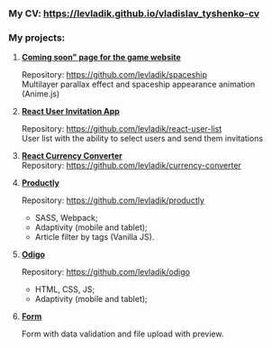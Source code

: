 ### My CV: https://levladik.github.io/vladislav_tyshenko-cv

### My projects:

1. **<a href="https://levladik.github.io/spaceship/" target="_blank">Coming soon" page for the game website</a>**
   
	Repository: https://github.com/levladik/spaceship<br>
 	Multilayer parallax effect and spaceship appearance animation (Anime.js)

2. **<a href="https://levladik.github.io/react-user-list/" target="blank">React User Invitation App</a>**

	Repository: https://github.com/levladik/react-user-list<br>
	User list with the ability to select users and send them invitations

3. **<a href="https://github.com/levladik/currency-converter" target="blank">React Currency Converter</a>**
	<br>Repository: https://github.com/levladik/currency-converter

4. **<a href="https://levladik.github.io/productly/" target="blank">Productly</a>**
	
	Repository: https://github.com/levladik/productly
	- SASS, Webpack;
	- Adaptivity (mobile and tablet);
	- Article filter by tags (Vanilla JS).

5. **<a href="https://levladik.github.io/odigo/" target="blank">Odigo</a>**

	Repository: https://github.com/levladik/odigo
 	- HTML, CSS, JS;
	- Adaptivity (mobile and tablet);

6. **<a href="https://levladik.github.io/practice-1/" target="blank">Form</a>**

   	Form with data validation and file upload with preview.
